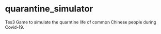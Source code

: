 # quarantine_simulator
Tes3 Game to simulate the quarntine life of common Chinese people during Covid-19.
